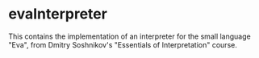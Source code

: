 # evaInterpreter
This contains the implementation of an interpreter for the small language "Eva", from Dmitry Soshnikov's "Essentials of Interpretation" course. 
